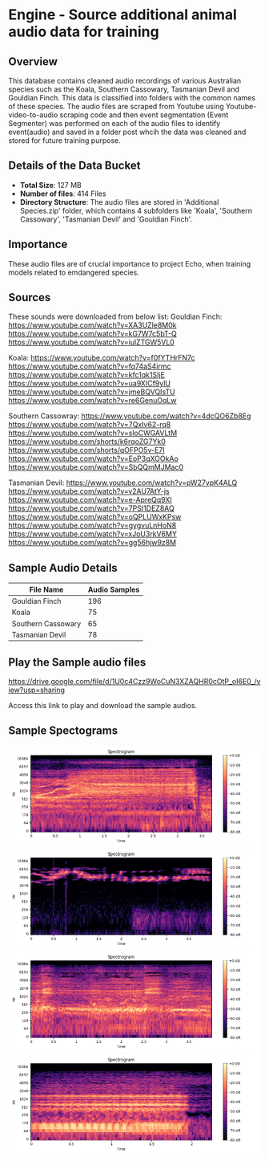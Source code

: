 # Engine - Source additional animal audio data for training

## Overview 
This database contains cleaned audio recordings of various Australian species such as the Koala, Southern Cassowary, Tasmanian Devil and Gouldian Finch. This data is classified into folders with the common names of these species.
The audio files are scraped from Youtube using Youtube-video-to-audio scraping code and then event segmentation (Event Segmenter) was performed on each of the audio files to identify event(audio) and saved in a folder post whcih the data was cleaned and stored for future training purpose. 

## Details of the Data Bucket
- **Total Size**: 127 MB
- **Number of files**: 414 Files 
- **Directory Structure**: The audio files are stored in 'Additional Species.zip' folder, which contains 4 subfolders like 'Koala', 'Southern Cassowary', 'Tasmanian Devil' and 'Gouldian Finch'.

## Importance 
These audio files are of crucial importance to project Echo, when training models related to emdangered species.

## Sources 
These sounds were downloaded from below list:
Gouldian Finch:
https://www.youtube.com/watch?v=XA3UZle8M0k
https://www.youtube.com/watch?v=kG7W7c5bT-Q
https://www.youtube.com/watch?v=iulZTGW5VL0

Koala:
https://www.youtube.com/watch?v=f0fYTHrFN7c
https://www.youtube.com/watch?v=fq74aS4irmc
https://www.youtube.com/watch?v=kfc1qk1SIjE
https://www.youtube.com/watch?v=ua9XICf9ylU
https://www.youtube.com/watch?v=jmeBQVQIsTU
https://www.youtube.com/watch?v=re6GenuOqLw

Southern Cassowray:
https://www.youtube.com/watch?v=4dcQO6Zb8Eg
https://www.youtube.com/watch?v=7QxIv62-rq8
https://www.youtube.com/watch?v=sloCWGAVLtM
https://www.youtube.com/shorts/k6rqoZG7Yk0
https://www.youtube.com/shorts/qOFPO5v-E7I
https://www.youtube.com/watch?v=EoP3qXOOkAo
https://www.youtube.com/watch?v=SbQQmMJMac0

Tasmanian Devil:
https://www.youtube.com/watch?v=pW27vpK4ALQ
https://www.youtube.com/watch?v=v2AU7AtY-js
https://www.youtube.com/watch?v=e-ApreQq9XI
https://www.youtube.com/watch?v=7PSI1DEZ8AQ
https://www.youtube.com/watch?v=oQPLUWxKPsw
https://www.youtube.com/watch?v=gygvuLnHoN8
https://www.youtube.com/watch?v=xJoU3rkV6MY
https://www.youtube.com/watch?v=gg56hjw9z8M


## Sample Audio Details 

| File Name          | Audio Samples |
|--------------------|---------------|
| Gouldian Finch     |    196        |
| Koala              |     75        |
| Southern Cassowary |     65        |
| Tasmanian Devil    |     78        |



## Play the Sample audio files 

https://drive.google.com/file/d/1U0c4Czz9WoCuN3XZAQHR0cOtP_oI6E0_/view?usp=sharing

Access this link to play and download the sample audios.

## Sample Spectograms

![Tasmanian Devil](<Tasmanian Devil.png>) 
![Gouldian Finch](<Gouldian Finch.png>) 
![Koala](Koala.png) 
![Southern Cassowary](<Southern Cassowary.png>)
